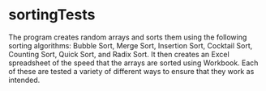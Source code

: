 # sortingTests
The program creates random arrays and sorts them using the following sorting algorithms: Bubble Sort, Merge Sort, Insertion Sort, 
Cocktail Sort, Counting Sort, Quick Sort, and Radix Sort. It then creates an Excel spreadsheet of the speed that the arrays are sorted
using Workbook. Each of these are tested a variety of different ways to ensure that they work as intended.
